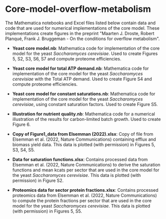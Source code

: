 # Core-model-overflow-metabolism
The Mathematica notebooks and Excel files listed below contain data and code that are used for numerical implementations of the core model. These implementations create figures in the preprint "Maarten J. Droste, Robert Planqué, Frank J. Bruggeman - On the conditions for overflow metabolism".

- **Yeast core model.nb**: Mathematica code for implementation of the core model for the yeast _Saccharomyces cerevisiae_. Used to create Figures 5, S2, S3, S6, S7 and compute proteome efficiencies.
- **Yeast core model for total ATP demand.nb**: Mathematica code for implementation of the core model for the yeast _Saccharomyces cerevisiae_ with the Total ATP demand. Used to create Figure S4 and compute proteome efficiencies.
- **Yeast core model for constant saturations.nb**: Mathematica code for implementation of the core model for the yeast _Saccharomyces cerevisiae_, using constant saturation factors. Used to create Figure S5.
- **Illustration for nutrient quality.nb**: Mathematica code for a numerical illustration of the results for carbon-limited batch growth. Used to create Figure 6.

- **Copy of Figure1_data from Elsemman (2022).xlsx**: Copy of file from Elsemman et al. (2022, Nature Communications) containing efflux and biomass yield data. This data is plotted (with permission) in Figures 5, S3, S4, S5.
- **Data for saturation functions.xlsx**: Contains processed data from Elsemman et al. (2022, Nature Communications) to derive the saturation functions and mean kcats per sector that are used in the core model for the yeast _Saccharomyces cerevisiae_. This data is plotted (with permission) in Figure S2.
- **Proteomics data for sector protein fractions.xlsx**: Contains processed proteomics data from Elsemman et al. (2022, Nature Communications) to compute the protein fractions per sector that are used in the core model for the yeast _Saccharomyces cerevisiae_. This data is plotted (with permission) in Figures 5, S5.
